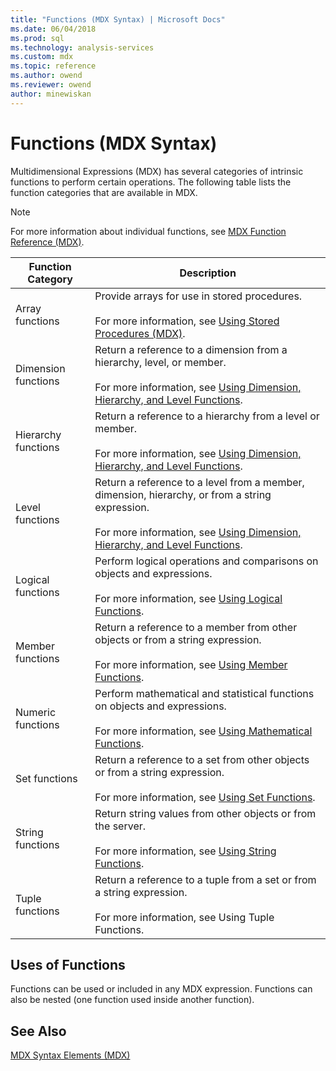 ```yaml
---
title: "Functions (MDX Syntax) | Microsoft Docs"
ms.date: 06/04/2018
ms.prod: sql
ms.technology: analysis-services
ms.custom: mdx
ms.topic: reference
ms.author: owend
ms.reviewer: owend
author: minewiskan
---
```

# Functions (MDX Syntax)


  Multidimensional Expressions (MDX) has several categories of intrinsic functions to perform certain operations. The following table lists the function categories that are available in MDX.  
  
> [!NOTE]  
>  For more information about individual functions, see [MDX Function Reference &#40;MDX&#41;](../mdx/mdx-function-reference-mdx.md).  
  
|Function Category|Description|  
|-----------------------|-----------------|  
|Array functions|Provide arrays for use in stored procedures.<br /><br /> For more information, see [Using Stored Procedures &#40;MDX&#41;](../mdx/using-stored-procedures-mdx.md).|  
|Dimension functions|Return a reference to a dimension from a hierarchy, level, or member.<br /><br /> For more information, see [Using Dimension, Hierarchy, and Level Functions](../mdx/using-dimension-hierarchy-and-level-functions.md).|  
|Hierarchy functions|Return a reference to a hierarchy from a level or member.<br /><br /> For more information, see [Using Dimension, Hierarchy, and Level Functions](../mdx/using-dimension-hierarchy-and-level-functions.md).|  
|Level functions|Return a reference to a level from a member, dimension, hierarchy, or from a string expression.<br /><br /> For more information, see [Using Dimension, Hierarchy, and Level Functions](../mdx/using-dimension-hierarchy-and-level-functions.md).|  
|Logical functions|Perform logical operations and comparisons on objects and expressions.<br /><br /> For more information, see [Using Logical Functions](../mdx/using-logical-functions.md).|  
|Member functions|Return a reference to a member from other objects or from a string expression.<br /><br /> For more information, see [Using Member Functions](../mdx/using-member-functions.md).|  
|Numeric functions|Perform mathematical and statistical functions on objects and expressions.<br /><br /> For more information, see [Using Mathematical Functions](../mdx/using-mathematical-functions.md).|  
|Set functions|Return a reference to a set from other objects or from a string expression.<br /><br /> For more information, see [Using Set Functions](../mdx/using-set-functions.md).|  
|String functions|Return string values from other objects or from the server.<br /><br /> For more information, see [Using String Functions](../mdx/using-string-functions.md).|  
|Tuple functions|Return a reference to a tuple from a set or from a string expression.<br /><br /> For more information, see Using Tuple Functions.|  
  
## Uses of Functions  
 Functions can be used or included in any MDX expression. Functions can also be nested (one function used inside another function).  
  
## See Also  
 [MDX Syntax Elements &#40;MDX&#41;](../mdx/mdx-syntax-elements-mdx.md)  
  
  
